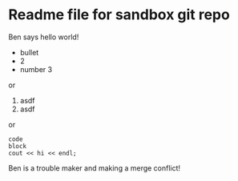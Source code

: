 Readme file for sandbox git repo
================================

Ben says hello world!

- bullet
- 2
- number 3

or

1. asdf
2. asdf

or

	code
	block
	cout << hi << endl;


Ben is a trouble maker and making a merge conflict!